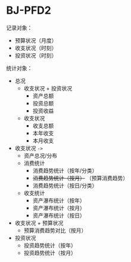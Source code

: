 # BJ-PFD2

记录对象：

- 预算状况（月度）
- 收支状况（时刻）
- 投资状况（时刻）

统计对象：

- 总况
  - 收支状况 + 投资状况
    - 资产总额
    - 投资总额
    - 投资收益
  - 收支状况
    - 收支总额
    - 本年收支
    - 本月收支
- 收支状况 `->` 
  - 资产总况/分布
  - 消费统计
    - 消费趋势统计（按年/分类） 
    - ~~消费趋势统计（按月）~~ （预算消费趋势）
    - 消费趋势统计（按日/分类）
  - 收支统计
    - 资产瀑布统计（按年）
    - 资产瀑布统计（按月）
    - 资产瀑布统计（按日）
- 收支状况 + 预算状况
  - 预算消费趋势对比（按月）
- 投资状况
  - 投资趋势统计（按年）
  - 投资趋势统计（按月）